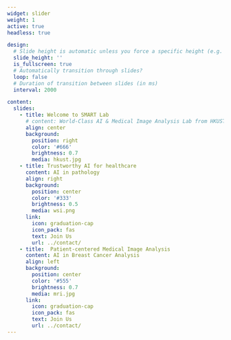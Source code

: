 ```yaml
---
widget: slider
weight: 1
active: true
headless: true

design:
  # Slide height is automatic unless you force a specific height (e.g. '400px')
  slide_height: ''
  is_fullscreen: true
  # Automatically transition through slides?
  loop: false
  # Duration of transition between slides (in ms)
  interval: 2000

content:
  slides:
    - title: Welcome to SMART Lab
      # content: World-Class AI & Medical Image Analysis Lab from HKUST
      align: center
      background:
        position: right
        color: '#666'
        brightness: 0.7
        media: hkust.jpg
    - title: Trustworthy AI for healthcare
      content: AI in pathology
      align: right
      background:
        position: center
        color: '#333'
        brightness: 0.5
        media: wsi.png
      link:
        icon: graduation-cap
        icon_pack: fas
        text: Join Us
        url: ../contact/
    - title:  Patient-centered Medical Image Analysis
      content: AI in Breast Cancer Analysis
      align: left
      background:
        position: center
        color: '#555'
        brightness: 0.7
        media: mri.jpg
      link:
        icon: graduation-cap
        icon_pack: fas
        text: Join Us
        url: ../contact/
---
```

